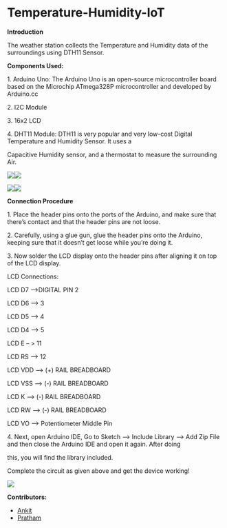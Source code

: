 # Temperature-Humidity-IoT
**Introduction**

The weather station collects the Temperature and Humidity data of the surroundings using DTH11 Sensor.

**Components Used:**

1\. Arduino Uno: The Arduino Uno is an open-source microcontroller board based on the Microchip ATmega328P microcontroller and developed by Arduino.cc

2\. I2C Module

3\. 16x2 LCD

4\. DHT11 Module: DTH11 is very popular and very low-cost Digital Temperature and Humidity Sensor. It uses a

Capacitive Humidity sensor, and a thermostat to measure the surrounding Air. 

![](Aspose.Words.7b3becc0-d5dc-45a4-9295-0b316d6d8590.001.png)![](Aspose.Words.7b3becc0-d5dc-45a4-9295-0b316d6d8590.002.png)






![](Aspose.Words.7b3becc0-d5dc-45a4-9295-0b316d6d8590.003.png)![](Aspose.Words.7b3becc0-d5dc-45a4-9295-0b316d6d8590.004.png)






**Connection Procedure**

1\. Place the header pins onto the ports of the Arduino, and make sure that there’s contact and that the header pins are not loose.

2\. Carefully, using a glue gun, glue the header pins onto the Arduino, keeping sure that it doesn’t get loose while you’re doing it.

3\. Now solder the LCD display onto the header pins after aligning it on top of the LCD display.

LCD Connections:

LCD D7 –>DIGITAL PIN 2

LCD D6 –> 3

LCD D5 –> 4

LCD D4 –> 5

LCD E – > 11

LCD RS –> 12

LCD VDD –> (+) RAIL BREADBOARD

LCD VSS –> (-) RAIL BREADBOARD

LCD K –> (-) RAIL BREADBOARD

LCD RW –> (-) RAIL BREADBOARD

LCD VO –> Potentiometer Middle Pin

4\. Next, open Arduino IDE, Go to Sketch –> Include Library –> Add Zip File and then close the Arduino IDE and open it again. After doing

this, you will find the library included.

Complete the circuit as given above and get the device working!

![](Aspose.Words.7b3becc0-d5dc-45a4-9295-0b316d6d8590.005.png)

**Contributors:**
- [Ankit](https://github.com/Ankit-2409)
- [Pratham](https://github.com/pratham-agarwalla)

